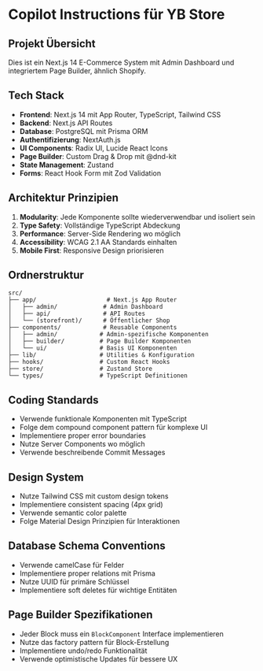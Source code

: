 # Copilot Instructions für YB Store

<!-- Use this file to provide workspace-specific custom instructions to Copilot. For more details, visit https://code.visualstudio.com/docs/copilot/copilot-customization#_use-a-githubcopilotinstructionsmd-file -->

## Projekt Übersicht
Dies ist ein Next.js 14 E-Commerce System mit Admin Dashboard und integriertem Page Builder, ähnlich Shopify.

## Tech Stack
- **Frontend**: Next.js 14 mit App Router, TypeScript, Tailwind CSS
- **Backend**: Next.js API Routes
- **Database**: PostgreSQL mit Prisma ORM
- **Authentifizierung**: NextAuth.js
- **UI Components**: Radix UI, Lucide React Icons
- **Page Builder**: Custom Drag & Drop mit @dnd-kit
- **State Management**: Zustand
- **Forms**: React Hook Form mit Zod Validation

## Architektur Prinzipien
1. **Modularity**: Jede Komponente sollte wiederverwendbar und isoliert sein
2. **Type Safety**: Vollständige TypeScript Abdeckung
3. **Performance**: Server-Side Rendering wo möglich
4. **Accessibility**: WCAG 2.1 AA Standards einhalten
5. **Mobile First**: Responsive Design priorisieren

## Ordnerstruktur
```
src/
├── app/                    # Next.js App Router
│   ├── admin/             # Admin Dashboard
│   ├── api/               # API Routes
│   └── (storefront)/      # Öffentlicher Shop
├── components/            # Reusable Components
│   ├── admin/            # Admin-spezifische Komponenten
│   ├── builder/          # Page Builder Komponenten
│   └── ui/               # Basis UI Komponenten
├── lib/                  # Utilities & Konfiguration
├── hooks/                # Custom React Hooks
├── store/                # Zustand Store
└── types/                # TypeScript Definitionen
```

## Coding Standards
- Verwende funktionale Komponenten mit TypeScript
- Folge dem compound component pattern für komplexe UI
- Implementiere proper error boundaries
- Nutze Server Components wo möglich
- Verwende beschreibende Commit Messages

## Design System
- Nutze Tailwind CSS mit custom design tokens
- Implementiere consistent spacing (4px grid)
- Verwende semantic color palette
- Folge Material Design Prinzipien für Interaktionen

## Database Schema Conventions
- Verwende camelCase für Felder
- Implementiere proper relations mit Prisma
- Nutze UUID für primäre Schlüssel
- Implementiere soft deletes für wichtige Entitäten

## Page Builder Spezifikationen
- Jeder Block muss ein `BlockComponent` Interface implementieren
- Nutze das factory pattern für Block-Erstellung
- Implementiere undo/redo Funktionalität
- Verwende optimistische Updates für bessere UX
